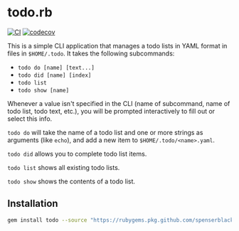 # todo.rb

[![CI](https://github.com/spenserblack/todo.rb/actions/workflows/ci.yml/badge.svg)](https://github.com/spenserblack/todo.rb/actions/workflows/ci.yml)
[![codecov](https://codecov.io/gh/spenserblack/todo.rb/branch/main/graph/badge.svg?token=OfJG8wqItt)](https://codecov.io/gh/spenserblack/todo.rb)

This is a simple CLI application that manages a todo lists in YAML format in files in
`$HOME/.todo`. It takes the following subcommands:

- `todo do [name] [text...]`
- `todo did [name] [index]`
- `todo list`
- `todo show [name]`

Whenever a value isn't specified in the CLI (name of subcommand, name of todo list, todo text, etc.),
you will be prompted interactively to fill out or select this info.

`todo do` will take the name of a todo list and one or more strings as arguments (like `echo`),
and add a new item to `$HOME/.todo/<name>.yaml`.

`todo did` allows you to complete todo list items.

`todo list` shows all existing todo lists.

`todo show` shows the contents of a todo list.

## Installation

```bash
gem install todo --source "https://rubygems.pkg.github.com/spenserblack"
```
